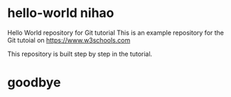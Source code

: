 # hello-world nihao
Hello World repository for Git tutorial
This is an example repository for the Git tutoial on https://www.w3schools.com

This repository is built step by step in the tutorial.


# goodbye

